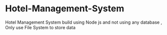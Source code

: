 # Hotel-Management-System
Hotel Management System build using Node js  and not using any database , Only use File System to store data
